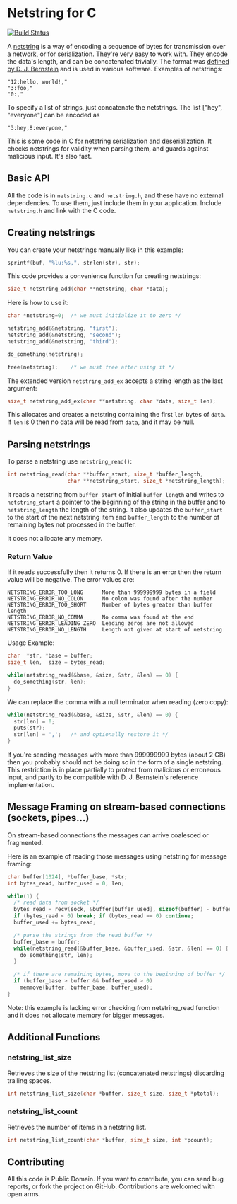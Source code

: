 Netstring for C
===============
[![Build Status](https://travis-ci.org/liteserver/netstring-c.svg?branch=master)](https://travis-ci.org/liteserver/netstring-c)

A [netstring](http://en.wikipedia.org/wiki/Netstring) is a way of encoding a sequence of bytes for transmission over a network, or for serialization. They're very easy to work with. They encode the data's length, and can be concatenated trivially. The format was [defined by D. J. Bernstein](http://cr.yp.to/proto/netstrings.txt) and is used in various software. Examples of netstrings:

    "12:hello, world!,"
    "3:foo,"
    "0:,"

To specify a list of strings, just concatenate the netstrings. The list ["hey", "everyone"] can be encoded as

    "3:hey,8:everyone,"

This is some code in C for netstring serialization and deserialization. It checks netstrings for validity when parsing them, and guards against malicious input. It's also fast.

Basic API
---------

All the code is in `netstring.c` and `netstring.h`, and these have no external dependencies. To use them, just include them in your application. Include `netstring.h` and link with the C code.

Creating netstrings
-------------------

You can create your netstrings manually like in this example:

```C
sprintf(buf, "%lu:%s,", strlen(str), str);
```
    
This code provides a convenience function for creating netstrings:

```C
size_t netstring_add(char **netstring, char *data);
```

Here is how to use it:

```C
char *netstring=0;  /* we must initialize it to zero */

netstring_add(&netstring, "first");
netstring_add(&netstring, "second");
netstring_add(&netstring, "third");

do_something(netstring);

free(netstring);    /* we must free after using it */
```

The extended version `netstring_add_ex` accepts a string length as the last argument:

```C
size_t netstring_add_ex(char **netstring, char *data, size_t len);
```

This allocates and creates a netstring containing the first `len` bytes of `data`. If `len` is 0 then no data will be read from `data`, and it may be null.

Parsing netstrings
------------------

To parse a netstring use `netstring_read()`:

```C
int netstring_read(char **buffer_start, size_t *buffer_length,
                   char **netstring_start, size_t *netstring_length);
```

It reads a netstring from `buffer_start` of initial `buffer_length` and writes
to `netstring_start` a pointer to the beginning of the string in the
buffer and to `netstring_length` the length of the string. It also updates
the `buffer_start` to the start of the next netstring item and `buffer_length`
to the number of remaining bytes not processed in the buffer.

It does not allocate any memory.

### Return Value

If it reads successfully then it returns 0. If there is an error then the
return value will be negative. The error values are:

    NETSTRING_ERROR_TOO_LONG      More than 999999999 bytes in a field
    NETSTRING_ERROR_NO_COLON      No colon was found after the number
    NETSTRING_ERROR_TOO_SHORT     Number of bytes greater than buffer length
    NETSTRING_ERROR_NO_COMMA      No comma was found at the end
    NETSTRING_ERROR_LEADING_ZERO  Leading zeros are not allowed
    NETSTRING_ERROR_NO_LENGTH     Length not given at start of netstring

Usage Example:

```C
char  *str, *base = buffer;
size_t len,  size = bytes_read;

while(netstring_read(&base, &size, &str, &len) == 0) {
  do_something(str, len);
}
```

We can replace the comma with a null terminator when reading (zero copy):

```C
while(netstring_read(&base, &size, &str, &len) == 0) {
  str[len] = 0;
  puts(str);
  str[len] = ',';   /* and optionally restore it */
}
```

If you're sending messages with more than 999999999 bytes (about 2
GB) then you probably should not be doing so in the form of a single
netstring. This restriction is in place partially to protect from
malicious or erroneous input, and partly to be compatible with
D. J. Bernstein's reference implementation.

Message Framing on stream-based connections (sockets, pipes...)
---------------------------------------------------------------

On stream-based connections the messages can arrive coalesced or fragmented.

Here is an example of reading those messages using netstring for message framing:
```C
char buffer[1024], *buffer_base, *str;
int bytes_read, buffer_used = 0, len;

while(1) {
  /* read data from socket */
  bytes_read = recv(sock, &buffer[buffer_used], sizeof(buffer) - buffer_used);
  if (bytes_read < 0) break; if (bytes_read == 0) continue;
  buffer_used += bytes_read;

  /* parse the strings from the read buffer */
  buffer_base = buffer;
  while(netstring_read(&buffer_base, &buffer_used, &str, &len) == 0) {
    do_something(str, len);
  }

  /* if there are remaining bytes, move to the beginning of buffer */
  if (buffer_base > buffer && buffer_used > 0)
    memmove(buffer, buffer_base, buffer_used);
}
```
Note: this example is lacking error checking from netstring_read function and it does not allocate memory for bigger messages.

Additional Functions
--------------------

### netstring_list_size

Retrieves the size of the netstring list (concatenated netstrings) discarding trailing spaces.

```C
int netstring_list_size(char *buffer, size_t size, size_t *ptotal);
```

### netstring_list_count

Retrieves the number of items in a netstring list.

```C
int netstring_list_count(char *buffer, size_t size, int *pcount);
```

Contributing
------------

All this code is Public Domain. If you want to contribute, you can send bug reports, or fork the project on GitHub. Contributions are welcomed with open arms.
